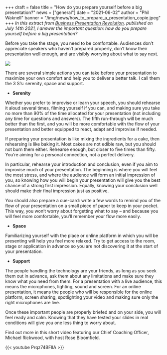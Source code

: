 +++
draft = false
title = "How do you prepare yourself before a big presentation?"
news = ["general"]
date = "2021-06-02"
author = "Phil Waknell"
banner = "/img/news/how_to_prepare_a_presentation_copie.jpeg"
+++
*In this extract from [Business Presentation Revolution](http://book.businesspresentationrevolution.com), published on July 14th 2021, I answer the important question: how do you prepare yourself before a big presentation?*

Before you take the stage, you need to be comfortable. Audiences don’t appreciate speakers who haven’t prepared properly, don’t know their presentation well enough, and are visibly worrying about what to say next.

![](/img/news/how_to_prepare_a_presentation_copie.jpeg)

There are several simple actions you can take before your presentation to maximize your own comfort and help you to deliver a better talk. I call them the 3 S’s: serenity, space and support.

* **Serenity**

Whether you prefer to improvise or learn your speech, you should rehearse it aloud several times, filming yourself if you can, and making sure you take no more than 90% of the time allocated for your presentation (not including any time for questions and answers). The fifth run-through will be much better than the first, and you will be more comfortable with the flow of your presentation and better equipped to react, adapt and improvise if needed.

If preparing your presentation is like mixing the ingredients for a cake, then rehearsing is like baking it. Most cakes are not edible raw, but you should not burn them either. Rehearse enough, but closer to five times than fifty. You’re aiming for a personal connection, not a perfect delivery.

In particular, rehearse your introduction and conclusion, even if you aim to improvise much of your presentation. The beginning is where you will feel the most stress, and where the audience will form an initial impression of you, so knowing how you will begin your presentation will give you the best chance of a strong first impression. Equally, knowing your conclusion well should make their final impression just as positive.

You should also prepare a cue-card: write a few words to remind you of the flow of your presentation on a small piece of paper to keep in your pocket. This way, you won’t worry about forgetting what to say – and because you will feel more comfortable, you’ll remember your flow more easily.

* **Space**

Familiarizing yourself with the place or online platform in which you will be presenting will help you feel more relaxed. Try to get access to the room, stage or application in advance so you are not discovering it at the start of your presentation.

* **Support**

The people handling the technology are your friends, as long as you seek them out in advance, ask them about any limitations and make sure they know what you need from them. For a presentation with a live audience, this means the microphones, lighting, sound and screen. For an online presentation, it means the people who will be responsible for the online platform, screen sharing, spotlighting your video and making sure only the right microphones are live.

Once these important people are properly briefed and on your side, you will feel ready and calm. Knowing that they have tested your slides in real conditions will give you one less thing to worry about.

Find out more in this short video featuring our Chief Coaching Officer, Michael Rickwood, with host Rose Bloomfield.

{{< youtube Prqz74BFlIA >}}